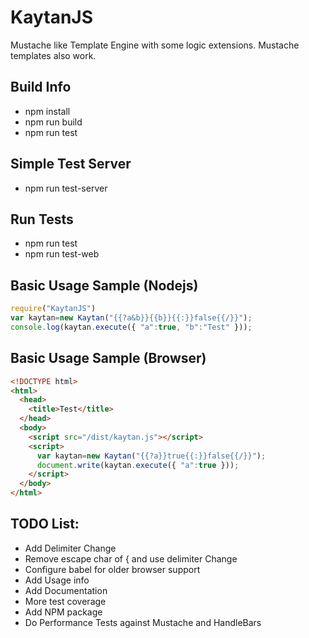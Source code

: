 # KaytanJS
Mustache like Template Engine with some logic extensions. Mustache templates also work.

## Build Info
   - npm install
   - npm run build
   - npm run test

## Simple Test Server
   - npm run test-server

## Run Tests
   - npm run test
   - npm run test-web

## Basic Usage Sample (Nodejs)
```javascript
require("KaytanJS")
var kaytan=new Kaytan("{{?a&b}}{{b}}{{:}}false{{/}}");
console.log(kaytan.execute({ "a":true, "b":"Test" }));
```

## Basic Usage Sample (Browser)
```html
<!DOCTYPE html>
<html>
  <head>
    <title>Test</title>
  </head>
  <body>
    <script src="/dist/kaytan.js"></script>
    <script>
      var kaytan=new Kaytan("{{?a}}true{{:}}false{{/}}");
      document.write(kaytan.execute({ "a":true }));
    </script>
  </body>
</html>
```

## TODO List:
   - Add Delimiter Change
   - Remove escape char of { and use delimiter Change
   - Configure babel for older browser support
   - Add Usage info
   - Add Documentation
   - More test coverage
   - Add NPM package
   - Do Performance Tests against Mustache and HandleBars 
